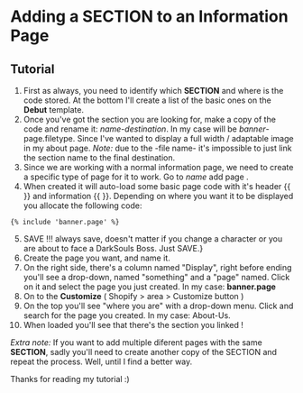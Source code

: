 # Adding a SECTION to an Information Page

Tutorial 
------
1. First as always, you need to identify which **SECTION** and where is the code stored. At the bottom I'll create a list of the basic ones on the **Debut** template.
2. Once you've got the section you are looking for, make a copy of the code and rename it: *name*-*destination*. In my case will be *banner*-page.filetype. Since I've wanted to display a full width / adaptable image in my about page.
*Note:* due to the -file name- it's impossible to just link the section name to the final destination.
3. Since we are working with a normal information page, we need to create a specific type of page for it to work. Go to _name_ add page .
4. When created it will auto-load some basic page code with it's header {{ }} and information {{ }}. Depending on where you want it to be displayed you allocate the following code:
```
{% include 'banner.page' %}
```
5. SAVE !!! always save, doesn't matter if you change a character or you are about to face a DarkSouls Boss. Just SAVE.}
6. Create the page you want, and name it.
7. On the right side, there's a column named "Display", right before ending you'll see a drop-down, named "something" and a "page" named. Click on it and select the page you just created. In my case: **banner.page**
7. On to the **Customize** ( Shopify > area > Customize button )
8. On the top you'll see "where you are" with a drop-down menu. Click and search for the page you created. In my case: About-Us.
9. When loaded you'll see that there's the section you linked !

*Extra note:* If you want to add multiple diferent pages with the same **SECTION**, sadly you'll need to create another copy of the SECTION and repeat the process. Well, until I find a better way.

Thanks for reading my tutorial :)
